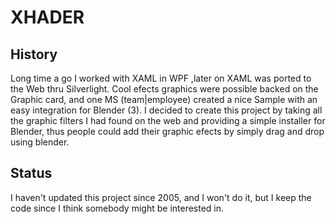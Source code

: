 # XHADER 

## History
Long time a go I worked with XAML in WPF ,later on XAML was ported to the Web thru Silverlight. 
Cool efects graphics were possible backed on the Graphic card, and one MS (team|employee) created a nice Sample with an easy integration for Blender (3).
I decided to create this project by taking all the graphic filters I had found on the web and providing a simple installer for Blender, thus people could
add their graphic efects by simply drag and drop using blender.

## Status
I haven't updated this project since 2005, and I won't do it, but I keep the code since I think somebody might be interested in.